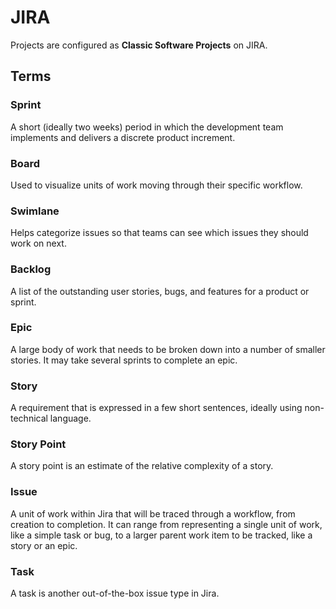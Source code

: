 # JIRA

Projects are configured as **Classic Software Projects** on JIRA.

## Terms

### Sprint

A short \(ideally two weeks\) period in which the development team implements and delivers a discrete product increment.

### Board

Used to visualize units of work moving through their specific workflow.

### Swimlane

Helps categorize issues so that teams can see which issues they should work on next.

### Backlog

A list of the outstanding user stories, bugs, and features for a product or sprint.

### Epic

A large body of work that needs to be broken down into a number of smaller stories. It may take several sprints to complete an epic. 

### Story

A requirement that is expressed in a few short sentences, ideally using non-technical language.

### Story Point

A story point is an estimate of the relative complexity of a story.

### Issue

A unit of work within Jira that will be traced through a workflow, from creation to completion. It can range from representing a single unit of work, like a simple task or bug, to a larger parent work item to be tracked, like a story or an epic.

### Task

A task is another out-of-the-box issue type in Jira.

